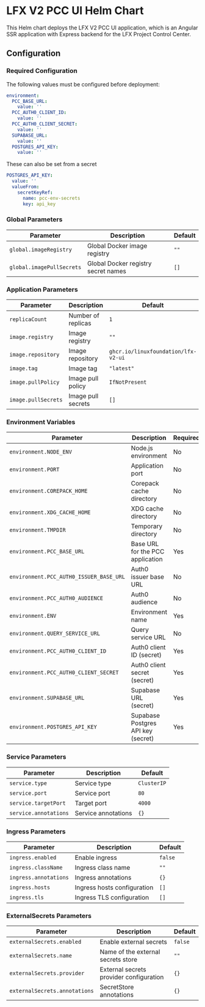 # LFX V2 PCC UI Helm Chart

This Helm chart deploys the LFX V2 PCC UI application, which is an Angular SSR application with Express backend for the LFX Project Control Center.

## Configuration

### Required Configuration

The following values must be configured before deployment:

```yaml
environment:
  PCC_BASE_URL:
    value: ''
  PCC_AUTH0_CLIENT_ID:
    value: ''
  PCC_AUTH0_CLIENT_SECRET:
    value: ''
  SUPABASE_URL:
    value: ''
  POSTGRES_API_KEY:
    value: ''
```

These can also be set from a secret

```yaml
POSTGRES_API_KEY:
  value: ''
  valueFrom:
    secretKeyRef:
      name: pcc-env-secrets
      key: api_key
```

### Global Parameters

| Parameter                 | Description                         | Default |
| ------------------------- | ----------------------------------- | ------- |
| `global.imageRegistry`    | Global Docker image registry        | `""`    |
| `global.imagePullSecrets` | Global Docker registry secret names | `[]`    |

### Application Parameters

| Parameter           | Description        | Default                             |
| ------------------- | ------------------ | ----------------------------------- |
| `replicaCount`      | Number of replicas | `1`                                 |
| `image.registry`    | Image registry     | `""`                                |
| `image.repository`  | Image repository   | `ghcr.io/linuxfoundation/lfx-v2-ui` |
| `image.tag`         | Image tag          | `"latest"`                          |
| `image.pullPolicy`  | Image pull policy  | `IfNotPresent`                      |
| `image.pullSecrets` | Image pull secrets | `[]`                                |

### Environment Variables

| Parameter                               | Description                        | Required | Default                                                          |
| --------------------------------------- | ---------------------------------- | -------- | ---------------------------------------------------------------- |
| `environment.NODE_ENV`                  | Node.js environment                | No       | `production`                                                     |
| `environment.PORT`                      | Application port                   | No       | `4000`                                                           |
| `environment.COREPACK_HOME`             | Corepack cache directory           | No       | `/home/appuser/.cache/node/corepack`                             |
| `environment.XDG_CACHE_HOME`            | XDG cache directory                | No       | `/home/appuser/.cache`                                           |
| `environment.TMPDIR`                    | Temporary directory                | No       | `/tmp`                                                           |
| `environment.PCC_BASE_URL`              | Base URL for the PCC application   | Yes      | `https://pcc.k8s.orb.local`                                      |
| `environment.PCC_AUTH0_ISSUER_BASE_URL` | Auth0 issuer base URL              | No       | `https://linuxfoundation-dev.auth0.com/`                         |
| `environment.PCC_AUTH0_AUDIENCE`        | Auth0 audience                     | No       | `https://api-gw.dev.platform.linuxfoundation.org/`               |
| `environment.ENV`                       | Environment name                   | Yes      | `production`                                                     |
| `environment.QUERY_SERVICE_URL`         | Query service URL                  | No       | `http://query-service.default.svc.cluster.local/query/resources` |
| `environment.PCC_AUTH0_CLIENT_ID`       | Auth0 client ID (secret)           | Yes      |                                                                  |
| `environment.PCC_AUTH0_CLIENT_SECRET`   | Auth0 client secret (secret)       | Yes      |                                                                  |
| `environment.SUPABASE_URL`              | Supabase URL (secret)              | Yes      |                                                                  |
| `environment.POSTGRES_API_KEY`          | Supabase Postgres API key (secret) | Yes      |                                                                  |

### Service Parameters

| Parameter             | Description         | Default     |
| --------------------- | ------------------- | ----------- |
| `service.type`        | Service type        | `ClusterIP` |
| `service.port`        | Service port        | `80`        |
| `service.targetPort`  | Target port         | `4000`      |
| `service.annotations` | Service annotations | `{}`        |

### Ingress Parameters

| Parameter             | Description                 | Default |
| --------------------- | --------------------------- | ------- |
| `ingress.enabled`     | Enable ingress              | `false` |
| `ingress.className`   | Ingress class name          | `""`    |
| `ingress.annotations` | Ingress annotations         | `{}`    |
| `ingress.hosts`       | Ingress hosts configuration | `[]`    |
| `ingress.tls`         | Ingress TLS configuration   | `[]`    |

### ExternalSecrets Parameters

| Parameter                     | Description                             | Default |
| ----------------------------- | --------------------------------------- | ------- |
| `externalSecrets.enabled`     | Enable external secrets                 | `false` |
| `externalSecrets.name`        | Name of the external secrets store      | `""`    |
| `externalSecrets.provider`    | External secrets provider configuration | `{}`    |
| `externalSecrets.annotations` | SecretStore annotations                 | `{}`    |
